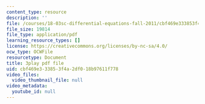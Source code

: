 ```yaml
---
content_type: resource
description: ''
file: /courses/18-03sc-differential-equations-fall-2011/cbf469e333853f4a2df018b97611f778_pGECDB15L9o.pdf
file_size: 19814
file_type: application/pdf
learning_resource_types: []
license: https://creativecommons.org/licenses/by-nc-sa/4.0/
ocw_type: OCWFile
resourcetype: Document
title: 3play pdf file
uid: cbf469e3-3385-3f4a-2df0-18b97611f778
video_files:
  video_thumbnail_file: null
video_metadata:
  youtube_id: null
---
```

